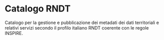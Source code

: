# Catalogo RNDT

Catalogo per la gestione e pubblicazione dei metadati dei dati territoriali e relativi servizi secondo il profilo italiano RNDT coerente con le regole INSPIRE.
